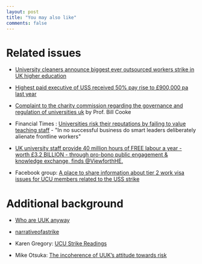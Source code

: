 ```yaml
---
layout: post
title: "You may also like"
comments: false
---
```


# Related issues

* [University cleaners announce biggest ever outsourced workers strike in UK higher education](https://iwgb.org.uk/2018/03/15/university-cleaners-announce-biggest-ever-outsourced-workers-strike-in-uk-higher-education/)

* [Highest paid executive of USS received 50% pay rise to £900,000 pa last year](https://www.ft.com/content/623683fc-ae16-11e4-919e-00144feab7de?segmentid=acee4131-99c2-09d3-a635-873e61754ec6)

* [Complaint to the charity commission regarding the governance and regulation of universities uk](https://www.scribd.com/document/373619549/Complaint-to-the-Charity-Commission-re-Universities-UK) by Prof. Bill Cooke

* Financial Times : [Universities risk their reputations by failing to value teaching staff](https://www.ft.com/content/2b73cd9a-21ed-11e8-add1-0e8958b189ea) - "In no successful business do smart leaders deliberately alienate frontline workers"

* [UK university staff provide 40 million hours of FREE labour a year - worth £3.2 BILLION - through pro-bono public engagement & knowledge exchange, finds @ViewforthHE.](https://twitter.com/Phil_Baty/status/972040146748141568)


* Facebook group: [A place to share information about tier 2 work visa issues for UCU members related to the USS strike](https://www.facebook.com/groups/1606449416100191/)

# Additional background

* [Who are UUK anyway](https://williamgpooley.wordpress.com/2018/03/06/who-are-uuk-anyway/)

* [narrativeofastrike](https://narrativeofastrike.wordpress.com/)

* Karen Gregory: [UCU Strike Readings](https://karengregoryphd.wordpress.com/ucu-strike-readings/)

* Mike Otsuka: [The incoherence of UUK’s attitude towards risk](https://medium.com/@mikeotsuka/the-incoherence-of-uuks-attitude-towards-risk-f377f514fb85)
